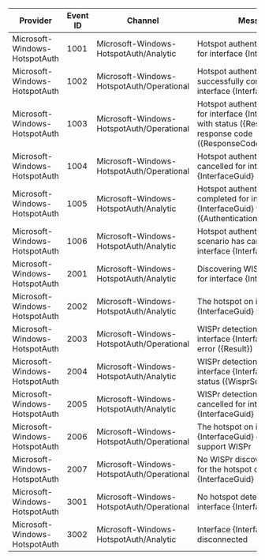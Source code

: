 Provider                       |  Event ID  |  Channel                                    |  Message
-------------------------------|------------|---------------------------------------------|-----------------------------------------------------------------------------------------------------------------------
Microsoft-Windows-HotspotAuth  |  1001      |  Microsoft-Windows-HotspotAuth/Analytic     |  Hotspot authentication started for interface {InterfaceGuid}
Microsoft-Windows-HotspotAuth  |  1002      |  Microsoft-Windows-HotspotAuth/Operational  |  Hotspot authentication successfully completed for interface {InterfaceGuid}
Microsoft-Windows-HotspotAuth  |  1003      |  Microsoft-Windows-HotspotAuth/Operational  |  Hotspot authentication failed for interface {InterfaceGuid} with status ({Result}) and response code ({ResponseCode})
Microsoft-Windows-HotspotAuth  |  1004      |  Microsoft-Windows-HotspotAuth/Operational  |  Hotspot authentication has cancelled for interface {InterfaceGuid}
Microsoft-Windows-HotspotAuth  |  1005      |  Microsoft-Windows-HotspotAuth/Analytic     |  Hotspot authentication has completed for interface {InterfaceGuid} with status ({AuthenticationScenarioType})
Microsoft-Windows-HotspotAuth  |  1006      |  Microsoft-Windows-HotspotAuth/Analytic     |  Hotspot authentication scenario has cancelled for interface {InterfaceGuid}
Microsoft-Windows-HotspotAuth  |  2001      |  Microsoft-Windows-HotspotAuth/Analytic     |  Discovering WISPr has started for interface {InterfaceGuid}
Microsoft-Windows-HotspotAuth  |  2002      |  Microsoft-Windows-HotspotAuth/Analytic     |  The hotspot on interface {InterfaceGuid} supports WISPr
Microsoft-Windows-HotspotAuth  |  2003      |  Microsoft-Windows-HotspotAuth/Operational  |  WISPr detection failed for interface {InterfaceGuid} with error ({Result})
Microsoft-Windows-HotspotAuth  |  2004      |  Microsoft-Windows-HotspotAuth/Analytic     |  WISPr detection completed for interface {InterfaceGuid} with status ({WisprScenarioType})
Microsoft-Windows-HotspotAuth  |  2005      |  Microsoft-Windows-HotspotAuth/Analytic     |  WISPr detection scenario has cancelled for interface {InterfaceGuid}
Microsoft-Windows-HotspotAuth  |  2006      |  Microsoft-Windows-HotspotAuth/Operational  |  The hotspot on interface {InterfaceGuid} does not support WISPr
Microsoft-Windows-HotspotAuth  |  2007      |  Microsoft-Windows-HotspotAuth/Operational  |  No WISPr discovery performed for the hotspot on interface {InterfaceGuid}
Microsoft-Windows-HotspotAuth  |  3001      |  Microsoft-Windows-HotspotAuth/Operational  |  No hotspot detected on interface {InterfaceGuid}
Microsoft-Windows-HotspotAuth  |  3002      |  Microsoft-Windows-HotspotAuth/Analytic     |  Interface {InterfaceGuid} disconnected